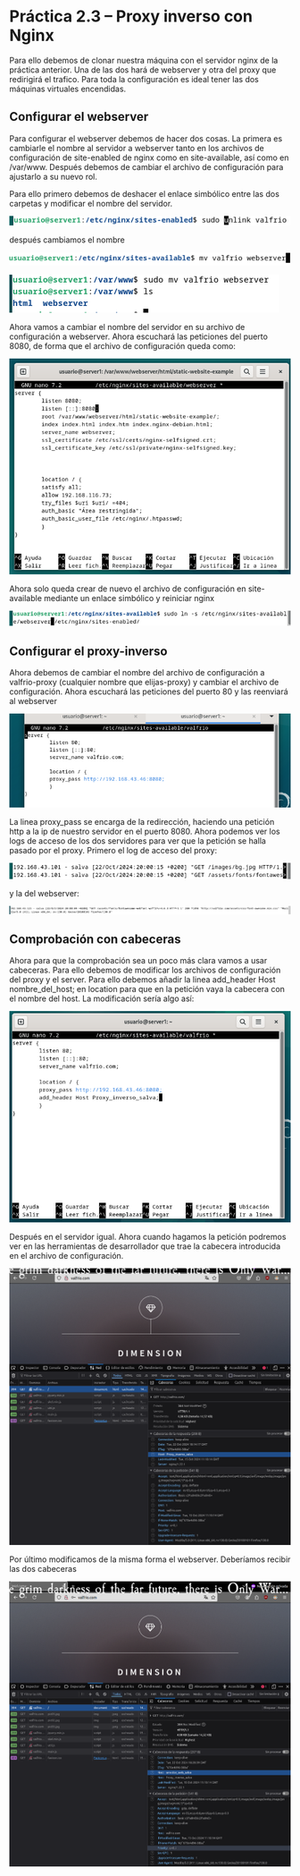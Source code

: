 # Práctica 2.3 – Proxy inverso con Nginx

Para ello debemos de clonar nuestra máquina con el servidor nginx de la práctica anterior. Una de las dos hará de webserver y otra del
proxy que redirigirá el trafico. Para toda la configuración es ideal tener las dos máquinas virtuales encendidas.

## Configurar el webserver
Para configurar el webserver debemos de hacer dos cosas. La primera es cambiarle el nombre al servidor a webserver tanto
en los archivos de configuración de site-enabled de nginx como en site-available, así como en /var/www. Después debemos de cambiar el archivo de
configuración para ajustarlo a su nuevo rol. 

Para ello primero debemos de deshacer el enlace simbólico entre las dos carpetas y modificar el nombre del servidor.

![imagen 1](assets/images/1.png)

después cambiamos el nombre

![imagen 2](assets/images/2.png)

![imagen 3](assets/images/5.png)

Ahora vamos a cambiar el nombre del servidor en su archivo de configuración a webserver. Ahora escuchará las peticiones del
puerto 8080, de forma que el archivo de configuración queda como:

![imagen 4](assets/images/6.png)

Ahora solo queda crear de nuevo el archivo de configuración en site-available mediante un enlace simbólico y reiniciar nginx

![imagen 5](assets/images/4.png)

## Configurar el proxy-inverso

Ahora debemos de cambiar el nombre del archivo de configuración a valfrio-proxy (cualquier nombre que elijas-proxy) y cambiar el archivo de configuración.
Ahora escuchará las peticiones del puerto 80 y las reenviará al webserver

![imagen 6](assets/images/13.png)

La linea proxy_pass se encarga de la redirección, haciendo una petición http a la ip de nuestro servidor en el puerto 8080. Ahora podemos ver los logs de acceso
de los dos servidores para ver que la petición se halla pasado por el proxy. Primero el log de acceso del proxy:

![imagen 7](assets/images/15.png)

y la del webserver:

![imagen 8](assets/images/16.png)

## Comprobación con cabeceras

Ahora para que la comprobación sea un poco más clara vamos a usar cabeceras. Para ello debemos de modificar los archivos de configuración del proxy y el server. Para
ello debemos añadir la linea add_header Host nombre_del_host; en location para que en la petición vaya la cabecera con el nombre del host. La modificación sería algo así:

![imagen 9](assets/images/17.png)

Después en el servidor igual. Ahora cuando hagamos la petición podremos ver en las herramientas de desarrollador que trae la cabecera introducida en el archivo de configuración.

![imagen 10](assets/images/18.png)

Por último modificamos de la misma forma el webserver. Deberíamos recibir las dos cabeceras

![Imagen 11](assets/images/19.png)